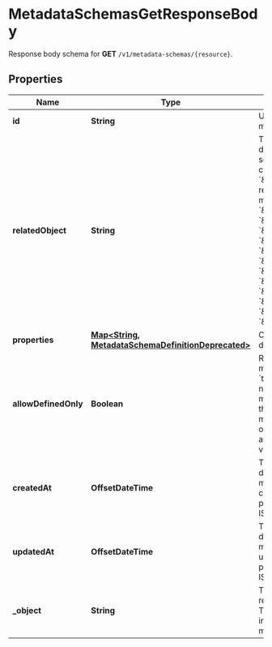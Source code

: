 

# MetadataSchemasGetResponseBody

Response body schema for **GET** `/v1/metadata-schemas/{resource}`.

## Properties

| Name | Type | Description |
|------------ | ------------- | ------------- |
|**id** | **String** | Unique identifier of the metadata schema. |
|**relatedObject** | **String** | The resource type. You can define custom metadata schemas, which have a custom &#x60;\&quot;related_object\&quot;&#x60; resource type. The standard metadata schemas are: &#x60;\&quot;campaign\&quot;&#x60;, &#x60;\&quot;customer\&quot;&#x60;, &#x60;\&quot;earning_rule\&quot;&#x60;, &#x60;\&quot;loyalty_tier\&quot;&#x60;, &#x60;\&quot;order\&quot;&#x60;, &#x60;\&quot;order_item\&quot;&#x60;, &#x60;\&quot;product\&quot;&#x60;, &#x60;\&quot;promotion_tier\&quot;&#x60;, &#x60;\&quot;publication\&quot;&#x60;, &#x60;\&quot;redemption\&quot;&#x60;, &#x60;\&quot;reward\&quot;&#x60;, &#x60;\&quot;voucher\&quot;&#x60;. |
|**properties** | [**Map&lt;String, MetadataSchemaDefinitionDeprecated&gt;**](MetadataSchemaDefinitionDeprecated.md) | Contains metadata definitions. |
|**allowDefinedOnly** | **Boolean** | Restricts the creation of metadata fields when set to &#x60;true&#x60;. It indicates whether or not you can create new metadata definitions, e.g. in the campaign or publication manager. If set to &#x60;true&#x60;, then only the defined fields are available for assigning values. |
|**createdAt** | **OffsetDateTime** | Timestamp representing the date and time when the metadata schema was created. The value for this parameter is shown in the ISO 8601 format. |
|**updatedAt** | **OffsetDateTime** | Timestamp representing the date and time when the metadata schema was updated. The value for this parameter is shown in the ISO 8601 format. |
|**_object** | **String** | The type of the object represented by the JSON. This object stores information about the metadata schema. |



